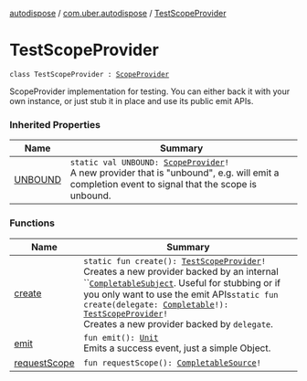 [autodispose](../../index.md) / [com.uber.autodispose](../index.md) / [TestScopeProvider](./index.md)

# TestScopeProvider

`class TestScopeProvider : `[`ScopeProvider`](../-scope-provider/index.md)

ScopeProvider implementation for testing. You can either back it with your own instance, or just stub it in place and use its public emit APIs.

### Inherited Properties

| Name | Summary |
|---|---|
| [UNBOUND](../-scope-provider/-u-n-b-o-u-n-d.md) | `static val UNBOUND: `[`ScopeProvider`](../-scope-provider/index.md)`!`<br>A new provider that is "unbound", e.g. will emit a completion event to signal that the scope is unbound. |

### Functions

| Name | Summary |
|---|---|
| [create](create.md) | `static fun create(): `[`TestScopeProvider`](./index.md)`!`<br>Creates a new provider backed by an internal ``[`CompletableSubject`](http://reactivex.io/RxJava/2.x/javadoc/io/reactivex/subjects/CompletableSubject.html). Useful for stubbing or if you only want to use the emit APIs`static fun create(delegate: `[`Completable`](http://reactivex.io/RxJava/2.x/javadoc/io/reactivex/Completable.html)`!): `[`TestScopeProvider`](./index.md)`!`<br>Creates a new provider backed by `delegate`. |
| [emit](emit.md) | `fun emit(): `[`Unit`](https://kotlinlang.org/api/latest/jvm/stdlib/kotlin/-unit/index.html)<br>Emits a success event, just a simple Object. |
| [requestScope](request-scope.md) | `fun requestScope(): `[`CompletableSource`](http://reactivex.io/RxJava/2.x/javadoc/io/reactivex/CompletableSource.html)`!` |
